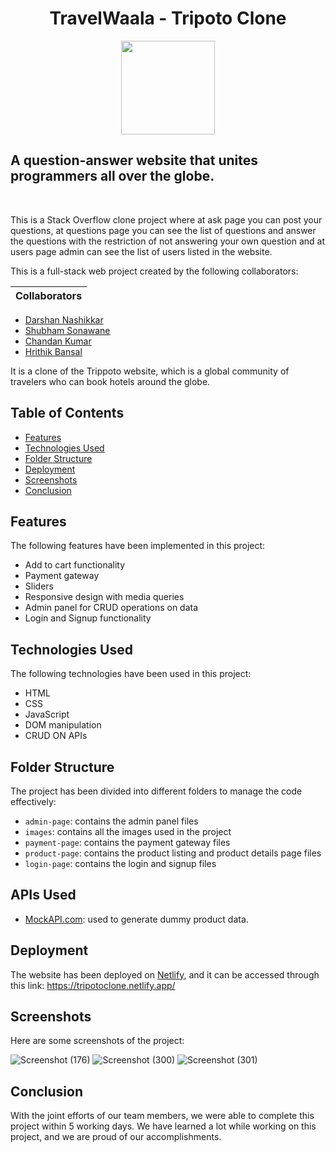<h1 align="center">TravelWaala - Tripoto Clone</h1>
<p align="center"><img width="150px" src="https://www.linkpicture.com/q/travelwaala.jpg"></p>
 <h2> A question-answer website that unites programmers all over the globe.</h2>
<br>

This is a Stack Overflow clone project where at ask page you can post your questions, at questions page you can see the list of questions and answer the questions with the restriction of not answering your own question and at users page admin can see the list of users listed in the website.



This is a full-stack web project created by the following collaborators:

| Collaborators    |
|------------------|
- [Darshan Nashikkar](https://github.com/Darshan0261)
- [Shubham Sonawane](https://linkfree.eddiehub.io/ShuShu-8788)
- [Chandan Kumar](https://github.com/chandan1506)
- [Hrithik Bansal](https://github.com/hrithik2712k)

It is a clone of the Trippoto website, which is a global community of travelers who can book hotels around the globe.

## Table of Contents

- [Features](#features)
- [Technologies Used](#technologies-used)
- [Folder Structure](#folder-structure)
- [Deployment](#deployment)
- [Screenshots](#screenshots)
- [Conclusion](#conclusion)

## Features

The following features have been implemented in this project:

- Add to cart functionality
- Payment gateway
- Sliders
- Responsive design with media queries
- Admin panel for CRUD operations on data
- Login and Signup functionality

## Technologies Used

The following technologies have been used in this project:

- HTML
- CSS
- JavaScript
- DOM manipulation
- CRUD ON APIs

## Folder Structure

The project has been divided into different folders to manage the code effectively:

- `admin-page`: contains the admin panel files
- `images`: contains all the images used in the project
- `payment-page`: contains the payment gateway files
- `product-page`: contains the product listing and product details page files
- `login-page`: contains the login and signup files

## APIs Used

- [MockAPI.com](https://mockapi.io/): used to generate dummy product data.

## Deployment

The website has been deployed on [Netlify](https://www.netlify.com/), and it can be accessed through this link: https://tripotoclone.netlify.app/

## Screenshots

Here are some screenshots of the project:

![Screenshot (176)](https://user-images.githubusercontent.com/111420558/213666337-39d311f8-4d79-42ed-b495-b17e2a852323.png)
![Screenshot (300)](https://user-images.githubusercontent.com/111420558/229374689-d50bd3d1-1022-4117-aae7-f47fbe6a8ba1.png)
![Screenshot (301)](https://user-images.githubusercontent.com/111420558/229374695-1fc7c866-457c-4b0b-993b-cda7afa4fc66.png)

## Conclusion

With the joint efforts of our team members, we were able to complete this project within 5 working days. We have learned a lot while working on this project, and we are proud of our accomplishments.
